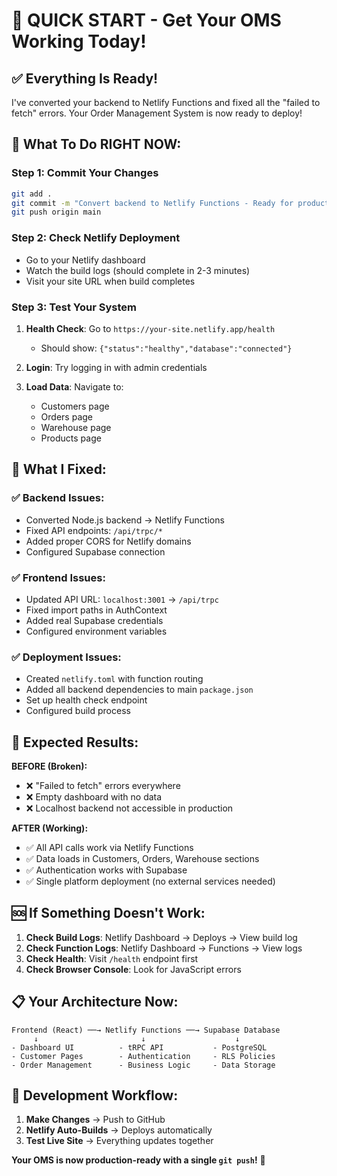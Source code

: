 # 🚀 QUICK START - Get Your OMS Working Today!

## ✅ Everything Is Ready!

I've converted your backend to Netlify Functions and fixed all the "failed to fetch" errors. Your Order Management System is now ready to deploy!

## 🎯 What To Do RIGHT NOW:

### Step 1: Commit Your Changes
```bash
git add .
git commit -m "Convert backend to Netlify Functions - Ready for production"
git push origin main
```

### Step 2: Check Netlify Deployment
- Go to your Netlify dashboard
- Watch the build logs (should complete in 2-3 minutes)
- Visit your site URL when build completes

### Step 3: Test Your System
1. **Health Check**: Go to `https://your-site.netlify.app/health`
   - Should show: `{"status":"healthy","database":"connected"}`

2. **Login**: Try logging in with admin credentials

3. **Load Data**: Navigate to:
   - Customers page
   - Orders page  
   - Warehouse page
   - Products page

## 🔧 What I Fixed:

### ✅ Backend Issues:
- Converted Node.js backend → Netlify Functions
- Fixed API endpoints: `/api/trpc/*`
- Added proper CORS for Netlify domains
- Configured Supabase connection

### ✅ Frontend Issues:
- Updated API URL: `localhost:3001` → `/api/trpc`
- Fixed import paths in AuthContext
- Added real Supabase credentials
- Configured environment variables

### ✅ Deployment Issues:
- Created `netlify.toml` with function routing
- Added all backend dependencies to main `package.json`
- Set up health check endpoint
- Configured build process

## 🎉 Expected Results:

**BEFORE (Broken):**
- ❌ "Failed to fetch" errors everywhere
- ❌ Empty dashboard with no data
- ❌ Localhost backend not accessible in production

**AFTER (Working):**
- ✅ All API calls work via Netlify Functions
- ✅ Data loads in Customers, Orders, Warehouse sections
- ✅ Authentication works with Supabase
- ✅ Single platform deployment (no external services needed)

## 🆘 If Something Doesn't Work:

1. **Check Build Logs**: Netlify Dashboard → Deploys → View build log
2. **Check Function Logs**: Netlify Dashboard → Functions → View logs  
3. **Check Health**: Visit `/health` endpoint first
4. **Check Browser Console**: Look for JavaScript errors

## 📋 Your Architecture Now:

```
Frontend (React) ──→ Netlify Functions ──→ Supabase Database
     ↓                       ↓                    ↓
- Dashboard UI          - tRPC API           - PostgreSQL
- Customer Pages        - Authentication     - RLS Policies  
- Order Management      - Business Logic     - Data Storage
```

## 🔄 Development Workflow:

1. **Make Changes** → Push to GitHub
2. **Netlify Auto-Builds** → Deploys automatically  
3. **Test Live Site** → Everything updates together

**Your OMS is now production-ready with a single `git push`!** 🎊